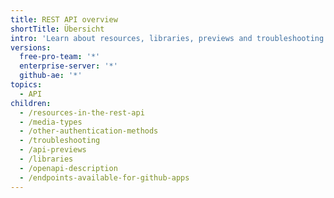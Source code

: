 ```yaml
---
title: REST API overview
shortTitle: Übersicht
intro: 'Learn about resources, libraries, previews and troubleshooting for {% data variables.product.prodname_dotcom %}''s REST API.'
versions:
  free-pro-team: '*'
  enterprise-server: '*'
  github-ae: '*'
topics:
  - API
children:
  - /resources-in-the-rest-api
  - /media-types
  - /other-authentication-methods
  - /troubleshooting
  - /api-previews
  - /libraries
  - /openapi-description
  - /endpoints-available-for-github-apps
---
```


